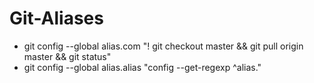 # Git-Aliases

* git config --global alias.com "! git checkout master && git pull origin master && git status"
* git config --global alias.alias "config --get-regexp ^alias\."
